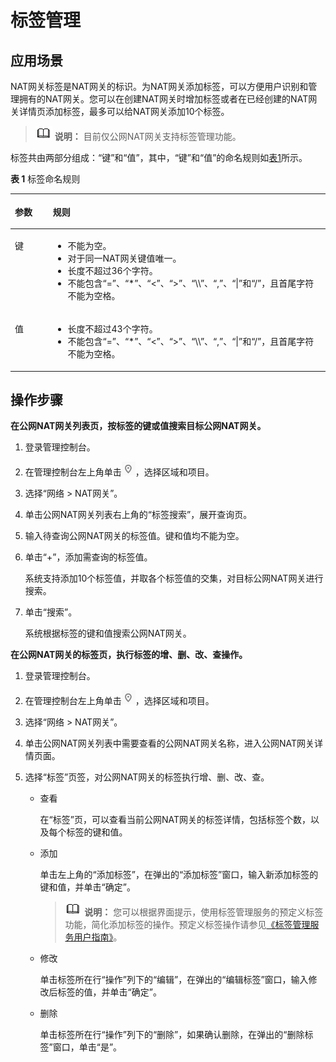 # 标签管理<a name="nat_tag_0000"></a>

## 应用场景<a name="section51463883214456"></a>

NAT网关标签是NAT网关的标识。为NAT网关添加标签，可以方便用户识别和管理拥有的NAT网关。您可以在创建NAT网关时增加标签或者在已经创建的NAT网关详情页添加标签，最多可以给NAT网关添加10个标签。

>![](public_sys-resources/icon-note.gif) **说明：** 
>目前仅公网NAT网关支持标签管理功能。

标签共由两部分组成：“键”和“值”，其中，“键”和“值”的命名规则如[表1](#ted9687ca14074ef785241145365a6175)所示。

**表 1**  标签命名规则

<a name="ted9687ca14074ef785241145365a6175"></a>
<table><thead align="left"><tr id="zh-cn_topic_0259133770_zh-cn_topic_0030971658_zh-cn_topic_0013935842_zh-cn_topic_0067805752_zh-cn_topic_0013859511_row2997812223119"><th class="cellrowborder" valign="top" width="12.049999999999999%" id="mcps1.2.3.1.1"><p id="zh-cn_topic_0259133770_zh-cn_topic_0030971658_zh-cn_topic_0013935842_zh-cn_topic_0067805752_zh-cn_topic_0013859511_p4367076523119"><a name="zh-cn_topic_0259133770_zh-cn_topic_0030971658_zh-cn_topic_0013935842_zh-cn_topic_0067805752_zh-cn_topic_0013859511_p4367076523119"></a><a name="zh-cn_topic_0259133770_zh-cn_topic_0030971658_zh-cn_topic_0013935842_zh-cn_topic_0067805752_zh-cn_topic_0013859511_p4367076523119"></a>参数</p>
</th>
<th class="cellrowborder" valign="top" width="87.94999999999999%" id="mcps1.2.3.1.2"><p id="zh-cn_topic_0259133770_zh-cn_topic_0030971658_zh-cn_topic_0013935842_zh-cn_topic_0067805752_zh-cn_topic_0013859511_p4767111023119"><a name="zh-cn_topic_0259133770_zh-cn_topic_0030971658_zh-cn_topic_0013935842_zh-cn_topic_0067805752_zh-cn_topic_0013859511_p4767111023119"></a><a name="zh-cn_topic_0259133770_zh-cn_topic_0030971658_zh-cn_topic_0013935842_zh-cn_topic_0067805752_zh-cn_topic_0013859511_p4767111023119"></a>规则</p>
</th>
</tr>
</thead>
<tbody><tr id="zh-cn_topic_0259133770_zh-cn_topic_0030971658_zh-cn_topic_0013935842_zh-cn_topic_0067805752_zh-cn_topic_0013859511_row5695691323119"><td class="cellrowborder" valign="top" width="12.049999999999999%" headers="mcps1.2.3.1.1 "><p id="zh-cn_topic_0259133770_zh-cn_topic_0030971658_zh-cn_topic_0013935842_zh-cn_topic_0067805752_zh-cn_topic_0013859511_p5010724023119"><a name="zh-cn_topic_0259133770_zh-cn_topic_0030971658_zh-cn_topic_0013935842_zh-cn_topic_0067805752_zh-cn_topic_0013859511_p5010724023119"></a><a name="zh-cn_topic_0259133770_zh-cn_topic_0030971658_zh-cn_topic_0013935842_zh-cn_topic_0067805752_zh-cn_topic_0013859511_p5010724023119"></a>键</p>
</td>
<td class="cellrowborder" valign="top" width="87.94999999999999%" headers="mcps1.2.3.1.2 "><a name="zh-cn_topic_0259133770_zh-cn_topic_0030971658_zh-cn_topic_0013935842_zh-cn_topic_0067805752_zh-cn_topic_0013859511_ul2321196023222"></a><a name="zh-cn_topic_0259133770_zh-cn_topic_0030971658_zh-cn_topic_0013935842_zh-cn_topic_0067805752_zh-cn_topic_0013859511_ul2321196023222"></a><ul id="zh-cn_topic_0259133770_zh-cn_topic_0030971658_zh-cn_topic_0013935842_zh-cn_topic_0067805752_zh-cn_topic_0013859511_ul2321196023222"><li>不能为空。</li><li>对于同一NAT网关键值唯一。</li><li>长度不超过36个字符。</li><li>不能包含“=”、“*”、“&lt;”、“&gt;”、“\\”、“,”、“|”和“/”，且首尾字符不能为空格。</li></ul>
</td>
</tr>
<tr id="zh-cn_topic_0259133770_zh-cn_topic_0030971658_zh-cn_topic_0013935842_zh-cn_topic_0067805752_zh-cn_topic_0013859511_row1973304523119"><td class="cellrowborder" valign="top" width="12.049999999999999%" headers="mcps1.2.3.1.1 "><p id="zh-cn_topic_0259133770_zh-cn_topic_0030971658_zh-cn_topic_0013935842_zh-cn_topic_0067805752_zh-cn_topic_0013859511_p5487280123119"><a name="zh-cn_topic_0259133770_zh-cn_topic_0030971658_zh-cn_topic_0013935842_zh-cn_topic_0067805752_zh-cn_topic_0013859511_p5487280123119"></a><a name="zh-cn_topic_0259133770_zh-cn_topic_0030971658_zh-cn_topic_0013935842_zh-cn_topic_0067805752_zh-cn_topic_0013859511_p5487280123119"></a>值</p>
</td>
<td class="cellrowborder" valign="top" width="87.94999999999999%" headers="mcps1.2.3.1.2 "><a name="zh-cn_topic_0259133770_zh-cn_topic_0030971658_zh-cn_topic_0013935842_zh-cn_topic_0067805752_zh-cn_topic_0013859511_ul6706750105539"></a><a name="zh-cn_topic_0259133770_zh-cn_topic_0030971658_zh-cn_topic_0013935842_zh-cn_topic_0067805752_zh-cn_topic_0013859511_ul6706750105539"></a><ul id="zh-cn_topic_0259133770_zh-cn_topic_0030971658_zh-cn_topic_0013935842_zh-cn_topic_0067805752_zh-cn_topic_0013859511_ul6706750105539"><li>长度不超过43个字符。</li><li>不能包含“=”、“*”、“&lt;”、“&gt;”、“\\”、“,”、“|”和“/”，且首尾字符不能为空格。</li></ul>
</td>
</tr>
</tbody>
</table>

## 操作步骤<a name="section4374728222113"></a>

**在公网NAT网关列表页，按标签的键或值搜索目标公网NAT网关。**

1.  登录管理控制台。
2.  在管理控制台左上角单击![](figures/icon-region.png)，选择区域和项目。
3.  选择“网络  \> NAT网关”。
4.  单击公网NAT网关列表右上角的“标签搜索”，展开查询页。
5.  输入待查询公网NAT网关的标签值。键和值均不能为空。
6.  单击“+”，添加需查询的标签值。

    系统支持添加10个标签值，并取各个标签值的交集，对目标公网NAT网关进行搜索。

7.  单击“搜索”。

    系统根据标签的键和值搜索公网NAT网关。


**在公网NAT网关的标签页，执行标签的增、删、改、查操作。**

1.  登录管理控制台。
2.  在管理控制台左上角单击![](figures/icon-region.png)，选择区域和项目。
3.  选择“网络  \> NAT网关”。
4.  单击公网NAT网关列表中需要查看的公网NAT网关名称，进入公网NAT网关详情页面。

1.  选择“标签”页签，对公网NAT网关的标签执行增、删、改、查。
    -   查看

        在“标签”页，可以查看当前公网NAT网关的标签详情，包括标签个数，以及每个标签的键和值。

    -   添加

        单击左上角的“添加标签”，在弹出的“添加标签”窗口，输入新添加标签的键和值，并单击“确定”。

        >![](public_sys-resources/icon-note.gif) **说明：** 
        >您可以根据界面提示，使用标签管理服务的预定义标签功能，简化添加标签的操作。预定义标签操作请参见[《标签管理服务用户指南》](https://support.huaweicloud.com/usermanual-tms/zh-cn_topic_0101849262.html)。

    -   修改

        单击标签所在行“操作”列下的“编辑”，在弹出的“编辑标签”窗口，输入修改后标签的值，并单击“确定”。

    -   删除

        单击标签所在行“操作”列下的“删除”，如果确认删除，在弹出的“删除标签”窗口，单击“是”。



